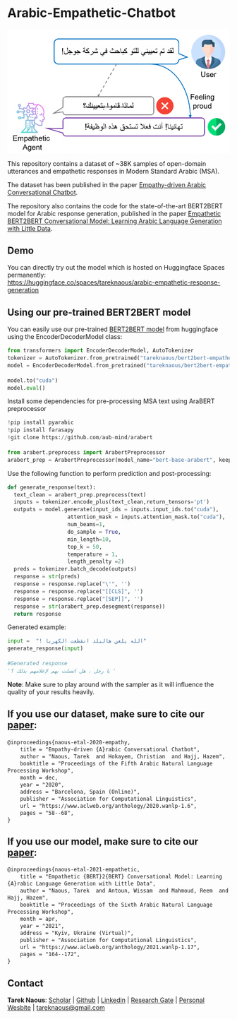 # Arabic-Empathetic-Chatbot


<img align="center" width="600"  src="fig/empathetic-agent.png" alt="empathetic-agent">

This repository contains a dataset of ~38K samples of open-domain utterances and empathetic responses in Modern Standard Arabic (MSA).

The dataset has been published in the paper [Empathy-driven Arabic Conversational Chatbot](https://www.aclweb.org/anthology/2020.wanlp-1.6/).

The repository also contains the code for the state-of-the-art BERT2BERT model for Arabic response generation, published in the paper [Empathetic BERT2BERT Conversational Model: Learning Arabic Language Generation with Little Data](https://www.aclweb.org/anthology/2021.wanlp-1.17/).

## Demo

You can directly try out the model which is hosted on Huggingface Spaces permanently: \
https://huggingface.co/spaces/tareknaous/arabic-empathetic-response-generation

## Using our pre-trained BERT2BERT model

You can easily use our pre-trained [BERT2BERT model](https://www.aclweb.org/anthology/2021.wanlp-1.17/) from huggingface using the EncoderDecoderModel class:

```python
from transformers import EncoderDecoderModel, AutoTokenizer
tokenizer = AutoTokenizer.from_pretrained("tareknaous/bert2bert-empathetic-response-msa")
model = EncoderDecoderModel.from_pretrained("tareknaous/bert2bert-empathetic-response-msa")

model.to("cuda")
model.eval()
```
Install some dependencies for pre-processing MSA text using AraBERT preprocessor

```python
!pip install pyarabic
!pip install farasapy
!git clone https://github.com/aub-mind/arabert

from arabert.preprocess import ArabertPreprocessor
arabert_prep = ArabertPreprocessor(model_name="bert-base-arabert", keep_emojis=False)
```

Use the following function to perform prediction and post-processing:

```python
def generate_response(text):
  text_clean = arabert_prep.preprocess(text)
  inputs = tokenizer.encode_plus(text_clean,return_tensors='pt')
  outputs = model.generate(input_ids = inputs.input_ids.to("cuda"),
                   attention_mask = inputs.attention_mask.to("cuda"),
                   num_beams=1,
                   do_sample = True,
                   min_length=10,
                   top_k = 50,
                   temperature = 1,
                   length_penalty =2)
  preds = tokenizer.batch_decode(outputs) 
  response = str(preds)
  response = response.replace("\'", '')
  response = response.replace("[[CLS]", '')
  response = response.replace("[SEP]]", '')
  response = str(arabert_prep.desegment(response))
  return response
```

Generated example: 

```python
input =  "! الله يلعن هالبلد انقطعت الكهربا"
generate_response(input)

#Generated response
'يا رجل ، هل اتصلت بهم لإعلامهم بذلك ؟ '
```

**Note**: Make sure to play around with the sampler as it will influence the quality of your results heavily.

## If you use our dataset, make sure to cite our [paper](https://www.aclweb.org/anthology/2020.wanlp-1.6/):
```
@inproceedings{naous-etal-2020-empathy,
    title = "Empathy-driven {A}rabic Conversational Chatbot",
    author = "Naous, Tarek  and Hokayem, Christian  and Hajj, Hazem",
    booktitle = "Proceedings of the Fifth Arabic Natural Language Processing Workshop",
    month = dec,
    year = "2020",
    address = "Barcelona, Spain (Online)",
    publisher = "Association for Computational Linguistics",
    url = "https://www.aclweb.org/anthology/2020.wanlp-1.6",
    pages = "58--68",
}
```

## If you use our model, make sure to cite our [paper](https://www.aclweb.org/anthology/2021.wanlp-1.17/):
```
@inproceedings{naous-etal-2021-empathetic,
    title = "Empathetic {BERT}2{BERT} Conversational Model: Learning {A}rabic Language Generation with Little Data",
    author = "Naous, Tarek  and Antoun, Wissam  and Mahmoud, Reem  and Hajj, Hazem",
    booktitle = "Proceedings of the Sixth Arabic Natural Language Processing Workshop",
    month = apr,
    year = "2021",
    address = "Kyiv, Ukraine (Virtual)",
    publisher = "Association for Computational Linguistics",
    url = "https://www.aclweb.org/anthology/2021.wanlp-1.17",
    pages = "164--172",
}
```


## Contact
**Tarek Naous**: [Scholar](https://scholar.google.com/citations?user=ImyLv44AAAAJ&hl=en) | [Github](https://github.com/tareknaous?tab=repositories) |
[Linkedin](https://www.linkedin.com/in/tareknaous/) |  [Research Gate](https://www.researchgate.net/profile/Tarek_Naous?ev=hdr_xprf) | [Personal Wesbite](https://www.sites.google.com/view/tareknaous)
| tareknaous@gmail.com

